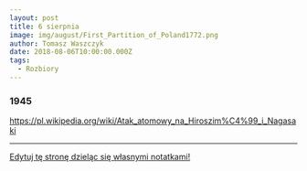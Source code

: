 ```yaml
---
layout: post
title: 6 sierpnia
image: img/august/First_Partition_of_Poland1772.png
author: Tomasz Waszczyk
date: 2018-08-06T10:00:00.000Z
tags:
  - Rozbiory
---
```


### 1945

https://pl.wikipedia.org/wiki/Atak_atomowy_na_Hiroszim%C4%99_i_Nagasaki

---

<a href="https://github.com/TomaszWaszczyk/historia.waszczyk.com/edit/master/src/content/august-6.md" target="_blank">Edytuj tę stronę dzieląc się własnymi notatkami!</a>
